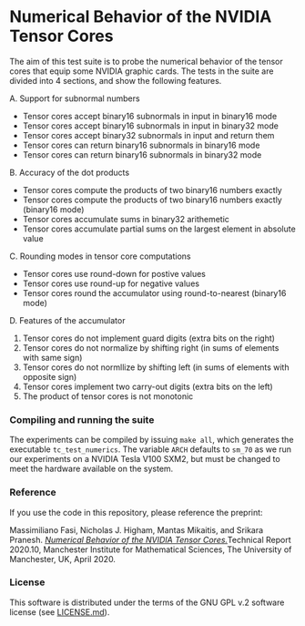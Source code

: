 # Numerical Behavior of the NVIDIA Tensor Cores

The aim of this test suite is to probe the numerical behavior of the tensor cores that equip some NVIDIA graphic cards.
The tests in the suite are divided into 4 sections, and show the following features.

A. Support for subnormal numbers
* Tensor cores accept binary16 subnormals in input in binary16 mode
* Tensor cores accept binary16 subnormals in input in binary32 mode
* Tensor cores accept binary32 subnormals in input and return them
* Tensor cores can return binary16 subnormals in binary16 mode
* Tensor cores can return binary16 subnormals in binary32 mode

B. Accuracy of the dot products
* Tensor cores compute the products of two binary16 numbers exactly
* Tensor cores compute the products of two binary16 numbers exactly (binary16 mode)
* Tensor cores accumulate sums in binary32 arithemetic
* Tensor cores accumulate partial sums on the largest element in absolute value

C. Rounding modes in tensor core computations
* Tensor cores use round-down for postive values
* Tensor cores use round-up for negative values
* Tensor cores round the accumulator using round-to-nearest (binary16 mode)

D. Features of the accumulator
1) Tensor cores do not implement guard digits (extra bits on the right)
2) Tensor cores do not normalize by shifting right (in sums of elements with same sign)
3) Tensor cores do not normllize by shifting left (in sums of elements with opposite sign)
4) Tensor cores implement two carry-out digits (extra bits on the left)
5) The product of tensor cores is not monotonic

### Compiling and running the suite
The experiments can be compiled by issuing `make all`, which generates the executable `tc_test_numerics`.
The variable `ARCH` defaults to `sm_70` as we run our experiments on a NVIDIA Tesla V100 SXM2, but must be changed to meet the hardware available on the system.

### Reference
If you use the code in this repository, please reference the preprint:

Massimiliano Fasi,  Nicholas J. Higham, Mantas Mikaitis, and Srikara Pranesh. [_Numerical Behavior of the NVIDIA Tensor Cores._](http://eprints.maths.manchester.ac.uk/2761/)Technical Report 2020.10, Manchester Institute for Mathematical Sciences, The University of Manchester, UK, April 2020.

### License
This software is distributed under the terms of the GNU GPL v.2 software license (see [LICENSE.md](./LICENSE.md)).
